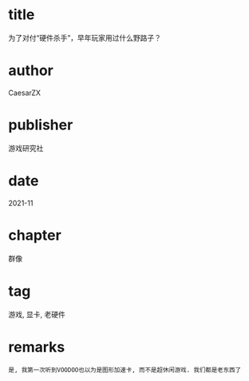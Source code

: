 # title
为了对付“硬件杀手”，早年玩家用过什么野路子？

# author
CaesarZX

# publisher
游戏研究社

# date
2021-11

# chapter
群像

# tag
游戏, 显卡, 老硬件

# remarks
`是, 我第一次听到VOODOO也以为是图形加速卡, 而不是超休闲游戏. 我们都是老东西了`
